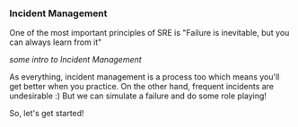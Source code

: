 ### Incident Management
One of the most important principles of SRE is "Failure is inevitable, but you can always learn from it"

*some intro to Incident Management*

As everything, incident management is a process too which means you'll get better when you practice. On the other hand, frequent incidents are undesirable :) But we can simulate a failure and do some role playing!

So, let's get started!